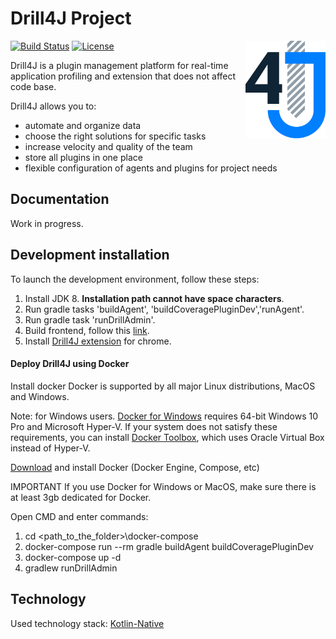 # Drill4J Project 
 [![Build Status](https://travis-ci.org/Drill4J/Drill4J.svg?branch=master)](https://travis-ci.org/Drill4J/Drill4J)
 [![License](https://camo.githubusercontent.com/8e7da7b6b632d5ef4bce9a550a5d5cfe400ca1fe/68747470733a2f2f696d672e736869656c64732e696f2f62616467652f6c6963656e73652d4170616368652532304c6963656e7365253230322e302d626c75652e7376673f7374796c653d666c6174)](http://www.apache.org/licenses/LICENSE-2.0)
<img src="./resources/logo.svg" alt="Logo" width="128" align="right">

Drill4J is a plugin management platform for real-time application profiling and extension that does not affect code base.

Drill4J allows you to:

-   automate and organize data
-   choose the right solutions for specific tasks
-   increase velocity and quality of the team
-   store all plugins in one place
-   flexible configuration of agents and plugins for project needs

## Documentation

Work in progress.

## Development installation

To launch the development environment, follow these steps:
1. Install JDK 8. **Installation path cannot have space characters**.
2. Run gradle tasks 'buildAgent', 'buildCoveragePluginDev','runAgent'.
3. Run gradle task 'runDrillAdmin'.
4. Build frontend, follow this [link](https://github.com/Drill4J/admin-ui).
5. Install [Drill4J extension](https://chrome.google.com/webstore/detail/drill4j-browser-extension/lhlkfdlgddnmbhhlcopcliflikibeplm?hl=ru) for chrome.


#### Deploy Drill4J using Docker
Install docker
Docker is supported by all major Linux distributions, MacOS and Windows.

Note: for Windows users. [Docker for Windows](https://docs.docker.com/docker-for-windows/) requires 64-bit Windows 10 Pro and Microsoft Hyper-V. If your system does not satisfy these requirements, you can install [Docker Toolbox](https://docs.docker.com/toolbox/toolbox_install_windows/), which uses Oracle Virtual Box instead of Hyper-V.

[Download](https://www.docker.com/community-edition) and install Docker (Docker Engine, Compose, etc)

IMPORTANT If you use Docker for Windows or MacOS, make sure there is at least 3gb dedicated for Docker.

Open CMD and enter commands:

1.  cd <path_to_the_folder>\docker-compose 
2.  docker-compose run --rm gradle buildAgent buildCoveragePluginDev
3.  docker-compose up -d
4.  gradlew runDrillAdmin

## Technology

Used technology stack: [Kotlin-Native](https://kotlinlang.org/docs/reference/native-overview.html)
